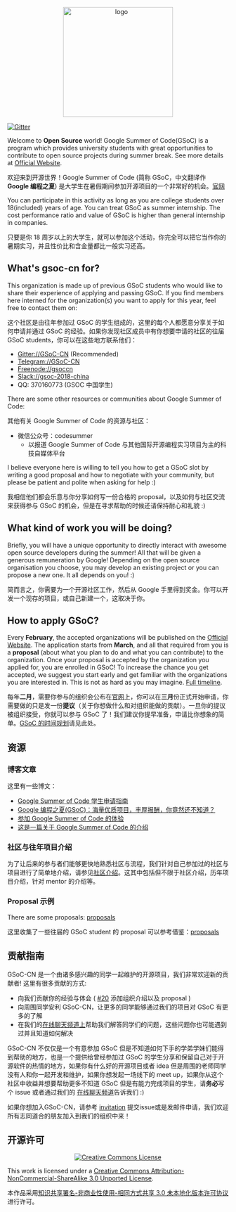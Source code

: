 <p align="center">
  <img width="250" src="https://avatars0.githubusercontent.com/u/31839369?v=4" alt="logo" />
</p>

[![Gitter](https://badges.gitter.im/Join%20Chat.svg)](https://gitter.im/Gsoc-cn/Lobby)

Welcome to **Open Source** world! Google Summer of Code(GSoC) is a program which provides university students with great opportunities to contribute to open source projects during summer break. See more details at [Official Website](https://developers.google.com/open-source/gsoc/).

欢迎来到开源世界！Google Summer of Code (简称 GSoC，中文翻译作 **Google 编程之夏**) 是大学生在暑假期间参加开源项目的一个非常好的机会。[官网](https://developers.google.com/open-source/gsoc/)

You can participate in this activity as long as you are college students over 18(included) years of age. You can treat GSoC as summer internship. The cost performance ratio and value of GSoC is higher than general internship in companies.

只要是你 18 周岁以上的大学生，就可以参加这个活动，你完全可以把它当作你的暑期实习，并且性价比和含金量都比一般实习还高。

## What's gsoc-cn for?

This organization is made up of previous GSoC students who would like to share their experience of applying and passing GSoC. If you find members here interned for the organization(s) you want to apply for this year, feel free to contact them on:

这个社区是由往年参加过 GSoC 的学生组成的，这里的每个人都愿意分享关于如何申请并通过 GSoC 的经验。如果你发现社区成员中有你想要申请的社区的往届 GSoC students，你可以在这些地方联系他们：

- [Gitter://GSoC-CN](https://gitter.im/Gsoc-cn/Lobby) (Recommended)
- [Telegram://GSoC-CN](https://t.me/joinchat/B30CMA1YxJ0g0yo3GLj8uA)
- [Freenode://gsoccn](https://www.irccloud.com/invite?channel=%23gsoccn&hostname=chat.freenode.net&port=6697&ssl=1)
- [Slack://gsoc-2018-china](https://join.slack.com/t/gsoc-2018-china/shared_invite/enQtMzU2MjcyNDY0MjU3LTVjYzdmMmM5MTBjNGQ0YjAwYTViOGFmYjRhMTc3MWVlZDEwMGQyMWE5ZTdjZTgzNWMzOTE3ZjdkOThmNDIyZjQ)
- QQ: 370160773 (GSOC 中国学生)

There are some other resources or communities about Google Summer of Code:

其他有关 Google Summer of Code 的资源与社区：

- 微信公众号：codesummer
  - 以报道 Google Summer of Code 与其他国际开源编程实习项目为主的科技自媒体平台

I believe everyone here is willing to tell you how to get a GSoC slot by writing a good proposal and how to negotiate with your community, but please be patient and polite when asking for help :)

我相信他们都会乐意与你分享如何写一份合格的 proposal，以及如何与社区交流来获得参与 GSoC 的机会，但是在寻求帮助的时候还请保持耐心和礼貌 :)

## What kind of work you will be doing?

Briefly, you will have a unique opportunity to directly interact with awesome open source developers during the summer! All that will be given a generous remuneration by Google! Depending on the open source organisation you choose, you may develop an existing project or you can propose a new one. It all depends on you! :)

简而言之，你需要为一个开源社区工作，然后从 Google 手里得到奖金。你可以开发一个现存的项目，或自己新建一个，这取决于你。

## How to apply GSoC?

Every **February**, the accepted organizations will be published on the [Official Website](https://summerofcode.withgoogle.com/organizations/). The application starts from **March**, and all that required from you is a **proposal** (about what you plan to do and what you can contribute) to the organization. Once your proposal is accepted by the organization you applied for, you are enrolled in GSoC! To increase the chance you get accepted, we suggest you start early and get familiar with the organizations you are interested in. This is not as hard as you may imagine. [Full timeline](https://developers.google.com/open-source/gsoc/timeline).

每年**二月**，需要你参与的组织会公布在[官网](https://summerofcode.withgoogle.com/organizations/)上，你可以在**三月**份正式开始申请，你需要做的只是发一份**提议**（关于你想做什么和对组织能做的贡献）。一旦你的提议被组织接受，你就可以参与 GSoC 了！我们建议你提早准备，申请比你想象的简单。[GSoC 的时间规划](https://developers.google.com/open-source/gsoc/timeline)请见此处。


## 资源

### 博客文章

这里有一些博文：

- [Google Summer of Code 学生申请指南](https://zhuanlan.zhihu.com/p/27823910)
- [Google 编程之夏(GSoC)：海量优质项目，丰厚报酬，你竟然还不知道？](https://zhuanlan.zhihu.com/p/27330699)
- [参加 Google Summer of Code 的体验](http://geekplux.com/2018/01/07/experience-of-gsoc-google-summer-of-code.html)
- [这是一篇关于 Google Summer of Code 的介绍](https://www.cnwangjie.com/blog/post/%E8%BF%99%E6%98%AF%E4%B8%80%E7%AF%87%E5%85%B3%E4%BA%8EGoogleSummerOfCode%E7%9A%84%E4%BB%8B%E7%BB%8D/)

### 社区与往年项目介绍

为了让后来的参与者们能够更快地熟悉社区与流程，我们针对自己参加过的社区与项目进行了简单地介绍，请参见[社区介绍](./resources)。这其中包括但不限于社区介绍，历年项目介绍，针对 mentor 的介绍等。

### Proposal 示例

There are some proposals: [proposals](./resources)

这里收集了一些往届的 GSoC student 的 proposal 可以参考借鉴：[proposals](./resources)

## 贡献指南

GSoC-CN 是一个由诸多感兴趣的同学一起维护的开源项目，我们非常欢迎新的贡献者! 这里有很多贡献的方式:

- 向我们贡献你的经验与体会 ( [#20](https://github.com/gsoc-cn/gsoc-cn/issues/20) 添加组织介绍以及 proposal )
- 向周围同学安利 GSoC-CN，让更多的同学能够通过我们的项目对 GSoC 有更多的了解
- 在我们的[在线聊天频道上](https://gitter.im/Gsoc-cn/Lobby)帮助我们解答同学们的问题，这些问题你也可能遇到过并且知道如何解决

GSoC-CN 不仅仅是一个有意参加 GSoC 但是不知道如何下手的学弟学妹们能得到帮助的地方，也是一个提供给曾经参加过 GSoC 的学生分享和保留自己对于开源软件的热情的地方，如果你有什么好的开源项目或者 idea 但是周围的老师同学没有人和你一起开发和维护，如果你想发起一场线下的 meet up，如果你从这个社区中收益并想要帮助更多不知道 GSoC 但是有能力完成项目的学生，请**务必**写个 issue 或者通过我们的 [在线聊天频道](https://gitter.im/Gsoc-cn/Lobby)告诉我们 :)

如果你想加入GSoC-CN，请参考 [invitation](./invitation.md) 提交issue或是发邮件申请，我们欢迎所有志同道合的朋友加入到我们的组织中来！

## 开源许可

<p align="center">
  <a rel="license" href="http://creativecommons.org/licenses/by-nc-sa/3.0/"><img alt="Creative Commons License" style="border-width:0" src="https://i.creativecommons.org/l/by-nc-sa/3.0/88x31.png" /></a>
</p>

This work is licensed under a [Creative Commons Attribution-NonCommercial-ShareAlike 3.0 Unported License](http://creativecommons.org/licenses/by-nc-sa/3.0/).

本作品采用[知识共享署名-非商业性使用-相同方式共享 3.0 未本地化版本许可协议](http://creativecommons.org/licenses/by-nc-sa/3.0/)进行许可。
